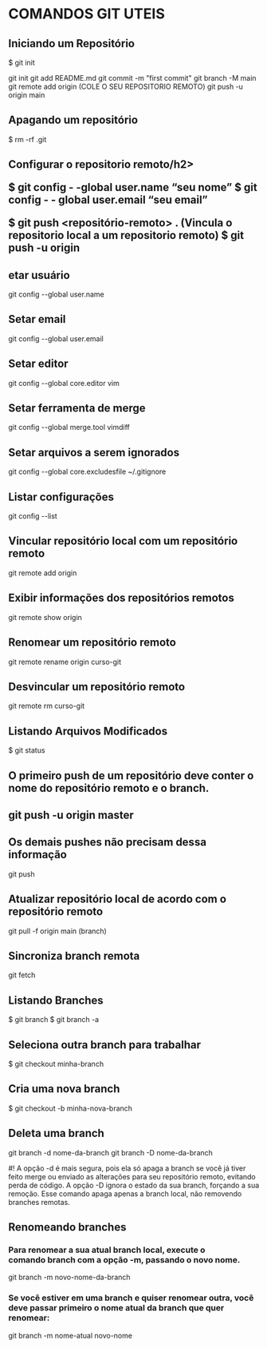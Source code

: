 <h1>COMANDOS GIT UTEIS</h1>


<h2>Iniciando um Repositório</h2>
$ git init

git init
git add README.md
git commit -m "first commit"
git branch -M main
git remote add origin (COLE O SEU REPOSITORIO REMOTO)
git push -u origin main

<h2>Apagando um repositório</h2>
$ rm -rf .git


<h2>Configurar o repositorio remoto/h2>

$ git config - -global user.name “seu nome”
$ git config  - - global user.email “seu email”

$ git push <repositório-remoto> <nome-da-branch>. (Vincula o repositorio local a um repositorio remoto)
$ git push -u origin <nome-da-branch>



<h2>etar usuário</h2>

git config --global user.name 

<h2>Setar email</h2>
git config --global user.email 

<h2>Setar editor</h2>
git config --global core.editor vim

<h2>Setar ferramenta de merge</h2>
git config --global merge.tool vimdiff

<h2>Setar arquivos a serem ignorados</h2>
git config --global core.excludesfile ~/.gitignore

<h2>Listar configurações</h2>
git config --list


<h2> Vincular repositório local com um repositório remoto </h2>

git remote add origin


<h2>Exibir informações dos repositórios remotos</h2>
git remote show origin


<h2>Renomear um repositório remoto</h2>
git remote rename origin curso-git


<h2>Desvincular um repositório remoto</h2>
git remote rm curso-git



<h2>Listando Arquivos Modificados</h2>
$ git status


<h2> O primeiro push de um repositório deve conter o nome do repositório remoto e o branch.<h2>

git push -u origin master


<h2>Os demais pushes não precisam dessa informação</h2>

git push


<h2>Atualizar repositório local de acordo com o repositório remoto</h2>
git pull -f origin main (branch)

<h2>Sincroniza branch remota</h2>

git fetch




<h2> Listando Branches</h2>
$ git branch
$ git branch -a 


<h2> Seleciona outra branch para trabalhar </h2>
$ git checkout minha-branch

<h2> Cria uma nova branch </h2>
$ git checkout -b minha-nova-branch


<h2> Deleta uma branch </h2>

git branch -d nome-da-branch
git branch -D nome-da-branch

#! A opção -d é mais segura, pois ela só apaga a branch se você já tiver feito merge ou enviado as alterações para seu repositório remoto, evitando perda de código.
A opção -D ignora o estado da sua branch, forçando a sua remoção.
Esse comando apaga apenas a branch local, não removendo branches remotas.


<h2> Renomeando branches</h2> 
<h3>Para renomear a sua atual branch local, execute o comando branch com a opção -m, passando o novo nome.</h3>

git branch -m novo-nome-da-branch


<h3>Se você estiver em uma branch e quiser renomear outra, você deve passar primeiro o nome atual da branch que quer renomear:</h3>

git branch -m nome-atual novo-nome

























